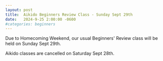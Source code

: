 ```yaml
---
layout: post
title:  Aikido Beginners Review Class - Sunday Sept 29th
date:   2024-9-25 2:00:00 -0600
#categories: beginners
---
```


Due to Homecoming Weekend, our usual Beginners' Review class will be held on Sunday Sept 29th.

Aikido classes are cancelled on Saturday Sept 28th.
